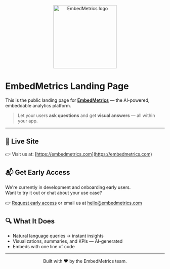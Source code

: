 <p align="center">
  <img src="https://embedmetrics.com/logo.svg" alt="EmbedMetrics logo" width="200" />
</p>

# EmbedMetrics Landing Page

This is the public landing page for [**EmbedMetrics**](https://embedmetrics.com) — the AI-powered, embeddable analytics platform.

> Let your users **ask questions** and get **visual answers** — all within your app.

---

## 🚀 Live Site

👉 Visit us at: [https://embedmetrics.com](https://embedmetrics.com)

## 📬 Get Early Access

We're currently in development and onboarding early users.  
Want to try it out or chat about your use case?

👉 [Request early access](https://embedmetrics.com) or email us at [hello@embedmetrics.com](mailto:hello@embedmetrics.com)

## 🔍 What It Does

- Natural language queries → instant insights
- Visualizations, summaries, and KPIs — AI-generated
- Embeds with one line of code

---

<p align="center">
  Built with ❤️ by the EmbedMetrics team.
</p>
